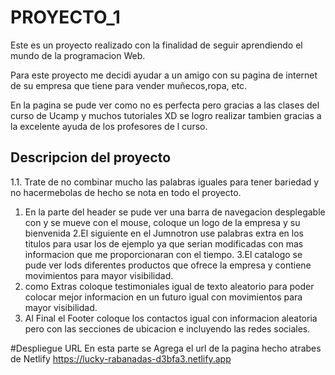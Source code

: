 # PROYECTO_1
Este es un proyecto realizado con la finalidad de seguir aprendiendo el mundo de la programacion Web.

Para este proyecto  me decidi ayudar a un amigo con su pagina de internet de su empresa que tiene para vender muñecos,ropa, etc.

En la pagina se pude ver como no es perfecta pero gracias a las clases del curso de Ucamp y muchos tutoriales XD se logro realizar tambien gracias a la excelente ayuda de los profesores de l curso.
## Descripcion del proyecto
1.1. Trate de no combinar mucho las palabras iguales para tener bariedad y no hacermebolas  de hecho se nota en todo el proyecto.
1. En la parte del header se pude ver una barra de navegacion desplegable con y se mueve con el mouse, coloque un logo de la empresa y su bienvenida 
2.El siguiente en el Jumnotron use palabras extra en los titulos para usar los de ejemplo ya que serian modificadas con mas informacion que me proporcionaran con el tiempo.
3.El catalogo se pude ver lods diferentes productos que ofrece la empresa y contiene movimientos para mayor visibilidad.
4. como Extras coloque testimoniales igual de texto aleatorio para poder colocar mejor informacion en un futuro igual con movimientos para mayor visibilidad.
5. Al Final el Footer coloque los contactos igual con informacion aleatoria pero con las secciones de ubicacion e incluyendo las redes sociales.

#Despliegue URL
En esta parte se Agrega el url de la pagina hecho atrabes de Netlify 
https://lucky-rabanadas-d3bfa3.netlify.app
